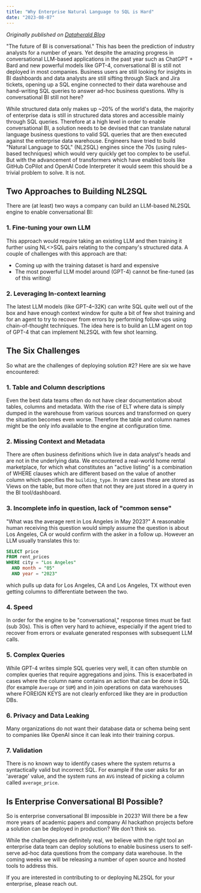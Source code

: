 ```yaml
---
title: "Why Enterprise Natural Language to SQL is Hard"
date: "2023-08-07"
---
```


*Originally published on [Dataherald Blog](https://medium.com/dataherald/why-enterprise-natural-language-to-sql-is-hard-8849414f41c)*

"The future of BI is conversational." This has been the prediction of industry analysts for a number of years. Yet despite the amazing progress in conversational LLM-based applications in the past year such as ChatGPT + Bard and new powerful models like GPT-4, conversational BI is still not deployed in most companies. Business users are still looking for insights in BI dashboards and data analysts are still sifting through Slack and Jira tickets, opening up a SQL engine connected to their data warehouse and hand-writing SQL queries to answer ad-hoc business questions. Why is conversational BI still not here?

While structured data only makes up ~20% of the world's data, the majority of enterprise data is still in structured data stores and accessible mainly through SQL queries. Therefore at a high level in order to enable conversational BI, a solution needs to be devised that can translate natural language business questions to valid SQL queries that are then executed against the enterprise data warehouse. Engineers have tried to build "Natural Language to SQL" (NL2SQL) engines since the 70s (using rules-based techniques) which would very quickly get too complex to be useful. But with the advancement of transformers which have enabled tools like GitHub CoPilot and OpenAI Code Interpreter it would seem this should be a trivial problem to solve. It is not.

## Two Approaches to Building NL2SQL

There are (at least) two ways a company can build an LLM-based NL2SQL engine to enable conversational BI:

### 1. Fine-tuning your own LLM
This approach would require taking an existing LLM and then training it further using NL<>SQL pairs relating to the company's structured data. A couple of challenges with this approach are that:
- Coming up with the training dataset is hard and expensive
- The most powerful LLM model around (GPT-4) cannot be fine-tuned (as of this writing)

### 2. Leveraging In-context learning
The latest LLM models (like GPT-4–32K) can write SQL quite well out of the box and have enough context window for quite a bit of few shot training and for an agent to try to recover from errors by performing follow-ups using chain-of-thought techniques. The idea here is to build an LLM agent on top of GPT-4 that can implement NL2SQL with few shot learning.

## The Six Challenges

So what are the challenges of deploying solution #2? Here are six we have encountered:

### 1. Table and Column descriptions
Even the best data teams often do not have clear documentation about tables, columns and metadata. With the rise of ELT where data is simply dumped in the warehouse from various sources and transformed on query the situation becomes even worse. Therefore the table and column names might be the only info available to the engine at configuration time.

### 2. Missing Context and Metadata
There are often business definitions which live in data analyst's heads and are not in the underlying data. We encountered a real-world home rental marketplace, for which what constitutes an "active listing" is a combination of WHERE clauses which are different based on the value of another column which specifies the `building_type`. In rare cases these are stored as Views on the table, but more often that not they are just stored in a query in the BI tool/dashboard.

### 3. Incomplete info in question, lack of "common sense"
"What was the average rent in Los Angeles in May 2023?" A reasonable human receiving this question would simply assume the question is about Los Angeles, CA or would confirm with the asker in a follow up. However an LLM usually translates this to:

```sql
SELECT price 
FROM rent_prices 
WHERE city = "Los Angeles" 
  AND month = "05" 
  AND year = "2023"
```

which pulls up data for Los Angeles, CA and Los Angeles, TX without even getting columns to differentiate between the two.

### 4. Speed
In order for the engine to be "conversational," response times must be fast (sub 30s). This is often very hard to achieve, especially if the agent tried to recover from errors or evaluate generated responses with subsequent LLM calls.

### 5. Complex Queries
While GPT-4 writes simple SQL queries very well, it can often stumble on complex queries that require aggregations and joins. This is exacerbated in cases where the column name contains an action that can be done in SQL (for example `Average` or `SUM`) and in join operations on data warehouses where FOREIGN KEYS are not clearly enforced like they are in production DBs.

### 6. Privacy and Data Leaking
Many organizations do not want their database data or schema being sent to companies like OpenAI since it can leak into their training corpus.

### 7. Validation
There is no known way to identify cases where the system returns a syntactically valid but incorrect SQL. For example if the user asks for an 'average' value, and the system runs an `AVG` instead of picking a column called `average_price`.

## Is Enterprise Conversational BI Possible?

So is enterprise conversational BI impossible in 2023? Will there be a few more years of academic papers and company AI hackathon projects before a solution can be deployed in production? We don't think so.

While the challenges are definitely real, we believe with the right tool an enterprise data team can deploy solutions to enable business users to self-serve ad-hoc data questions from the company data warehouse. In the coming weeks we will be releasing a number of open source and hosted tools to address this.

If you are interested in contributing to or deploying NL2SQL for your enterprise, please reach out.